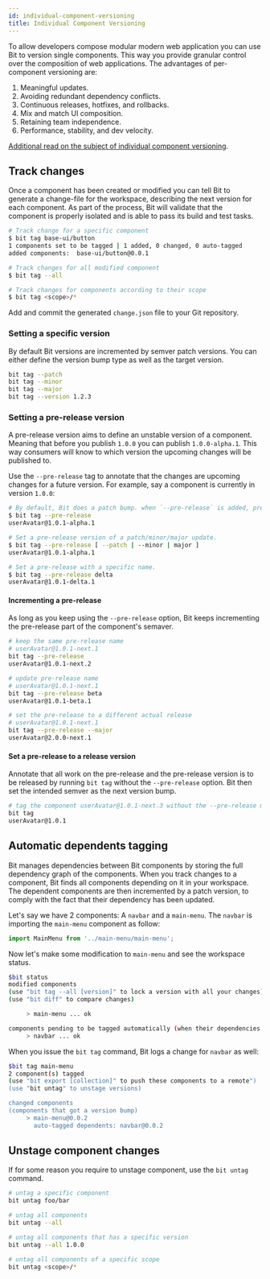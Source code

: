 ```yaml
---
id: individual-component-versioning
title: Individual Component Versioning
---
```


To allow developers compose modular modern web application you can use Bit to version single components. This way you provide granular control over the composition of web applications. The advantages of per-component versioning are:

1. Meaningful updates.
1. Avoiding redundant dependency conflicts.
1. Continuous releases, hotfixes, and rollbacks.
1. Mix and match UI composition.
1. Retaining team independence.
1. Performance, stability, and dev velocity.

[Additional read on the subject of individual component versioning](https://blog.bitsrc.io/versioning-independent-ui-components-why-and-how-7ea60d8be5f2).

## Track changes

Once a component has been created or modified you can tell Bit to generate a change-file for the workspace, describing the next version for each component. As part of the process, Bit will validate that the component is properly isolated and is able to pass its build and test tasks.

```sh
# Track change for a specific component
$ bit tag base-ui/button
1 components set to be tagged | 1 added, 0 changed, 0 auto-tagged
added components:  base-ui/button@0.0.1

# Track changes for all modified component
$ bit tag --all

# Track changes for components according to their scope
$ bit tag <scope>/*
```

Add and commit the generated `change.json` file to your Git repository.

### Setting a specific version

By default Bit versions are incremented by semver patch versions. You can either define the version bump type as well as the target version.

```sh
bit tag --patch
bit tag --minor
bit tag --major
bit tag --version 1.2.3
```

### Setting a pre-release version

A pre-release version aims to define an unstable version of a component. Meaning that before you publish `1.0.0` you can publish `1.0.0-alpha.1`. This way consumers will know to which version the upcoming changes will be published to.

Use the `--pre-release` tag to annotate that the changes are upcoming changes for a future version. For example, say a component is currently in version `1.0.0`:

```sh
# By default, Bit does a patch bump. when `--pre-release` is added, pre-release is for a patch change.
$ bit tag --pre-release
userAvatar@1.0.1-alpha.1

# Set a pre-release version of a patch/minor/major update.
$ bit tag --pre-release [ --patch | --minor | major ]
userAvatar@1.0.1-alpha.1

# Set a pre-release with a specific name.
$ bit tag --pre-release delta
userAvatar@1.0.1-delta.1
```

#### Incrementing a pre-release

As long as you keep using the `--pre-release` option, Bit keeps incrementing the pre-release part of the component's semaver.

```sh
# keep the same pre-release name
# userAvatar@1.0.1-next.1
bit tag --pre-release
userAvatar@1.0.1-next.2

# update pre-release name
# userAvatar@1.0.1-next.1
bit tag --pre-release beta
userAvatar@1.0.1-beta.1

# set the pre-release to a different actual release
# userAvatar@1.0.1-next.1
bit tag --pre-release --major
userAvatar@2.0.0-next.1
```

#### Set a pre-release to a release version

Annotate that all work on the pre-release and the pre-release version is to be released by running `bit tag` without the `--pre-release` option. Bit then set the intended semver as the next version bump.

```sh
# tag the component userAvatar@1.0.1-next.3 without the --pre-release makes Bit tag it as 1.0.1, as it was the intended version.
bit tag
userAvatar@1.0.1
```

## Automatic dependents tagging

Bit manages dependencies between Bit components by storing the full dependency graph of the components. When you track changes to a component, Bit finds all components depending on it in your workspace. The dependent components are then incremented by a patch version, to comply with the fact that their dependency has been updated.

Let's say we have 2 components: A `navbar` and a `main-menu`. The `navbar` is importing the `main-menu` component as follow:

```typescript
import MainMenu from '../main-menu/main-menu';
```

Now let's make some modification to `main-menu` and see the workspace status.

```sh
$bit status
modified components
(use "bit tag --all [version]" to lock a version with all your changes)
(use "bit diff" to compare changes)

     > main-menu ... ok

components pending to be tagged automatically (when their dependencies are tagged)
     > navbar ... ok
```

When you issue the `bit tag` command, Bit logs a change for `navbar` as well:

```sh
$bit tag main-menu
2 component(s) tagged
(use "bit export [collection]" to push these components to a remote")
(use "bit untag" to unstage versions)

changed components
(components that got a version bump)
     > main-menu@0.0.2
       auto-tagged dependents: navbar@0.0.2
```

## Unstage component changes

If for some reason you require to unstage component, use the `bit untag` command.

```sh
# untag a specific component
bit untag foo/bar

# untag all components
bit untag --all

# untag all components that has a specific version
bit untag --all 1.0.0

# untag all components of a specific scope
bit untag <scope>/*
```
